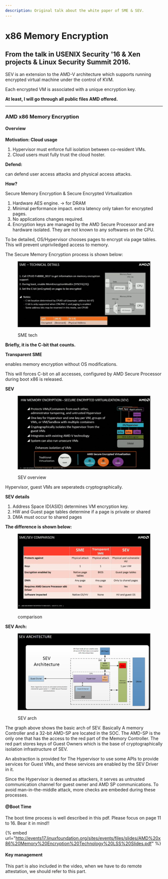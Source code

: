 ```yaml
---
description: Original talk about the white paper of SME & SEV.
---
```


# x86 Memory Encryption

## From the talk in USENIX Security '16 & Xen projects & Linux Security Summit 2016.

SEV is an extension to the AMD-V architecture which supports running encrypted virtual machine under the control of KVM.

Each encrypted VM is associated with a unique encryption key.

**At least, I will go through all public files AMD offered.**

****

### AMD x86 Memory Encryption

#### Overview

**Motivation: Cloud usage**

1. Hypervisor must enforce full isolation between co-resident VMs.
2. Cloud users must fully trust the cloud hoster.

**Defend:**

can defend user access attacks and physical access attacks.

**How?**

Secure Memory Encryption & Secure Encrypted Virtualization

1. Hardware AES engine. -> for DRAM
2. Minimal performance impact. extra latency only taken for encrypted pages.
3. No applications changes required.
4. Encryption keys are managed by the AMD Secure Processor and are hardware isolated. They are not known to any softwares on the CPU.

To be detailed, OS/Hypervisor chooses pages to encrypt via page tables. This will prevent unpriviledged access to memory.

The Secure Memory Encryption process is shown below:

<figure><img src="../.gitbook/assets/Screenshot 2023-02-27 183841.png" alt=""><figcaption><p>SME tech</p></figcaption></figure>

**Briefly, it is the C-bit that counts.**

**Transparent SME**

enables memory encryption without OS modifications.

This will forces C-bit on all accesses, configured by AMD Secure Processor during boot x86 is released.

**SEV**

<figure><img src="../.gitbook/assets/Screenshot 2023-02-27 184639.png" alt=""><figcaption><p>SEV overview</p></figcaption></figure>

Hypervisor, guest VMs are seperateds cryptographically.

**SEV details**

1. Address Space ID(ASID) determines VM encryption key.
2. HW and Guest page tables determine if a page is private or shared
3. DMA must occur to shared pages

**The difference is shown below:**

<figure><img src="../.gitbook/assets/Screenshot 2023-02-27 192302 (1).png" alt=""><figcaption><p>comparison</p></figcaption></figure>

**SEV Arch:**

<figure><img src="../.gitbook/assets/微信图片_20230316112043.png" alt=""><figcaption><p>SEV arch</p></figcaption></figure>

The graph above shows the basic arch of SEV. Basically A memory Controller and a 32-bit AMD-SP are located in the SOC. The AMD-SP is the only one that has the access to the red part of the Memory Controller. The red part stores keys of Guest Owners which is the base of cryptographically isolation infrastructure of SEV.

An abstraction is provided for The Hypervisor to use some APIs to provide services for Guest VMs, and these services are enabled by the SEV Driver in it.

Since the Hypervisor is deemed as attackers, it serves as untrusted communication channel for guest owner and AMD SP communications. To avoid man-in-the-middle attack, more checks are embeded during these processes.

#### @Boot Time

The boot time process is well described in this pdf. Please focus on page 11 to 16. Bear it in mind!!

{% embed url="http://events17.linuxfoundation.org/sites/events/files/slides/AMD%20x86%20Memory%20Encryption%20Technology%20LSS%20Slides.pdf" %}

#### Key management

This part is also included in the video, when we have to do remote attestation, we should refer to this part.
